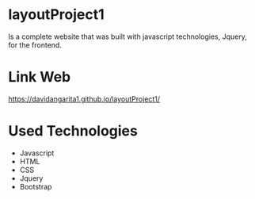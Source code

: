 # layoutProject1
Is a complete website that was built with javascript technologies, Jquery, for the frontend.

# Link Web
https://davidangarita1.github.io/layoutProject1/

# Used Technologies
* Javascript
* HTML
* CSS
* Jquery
* Bootstrap
